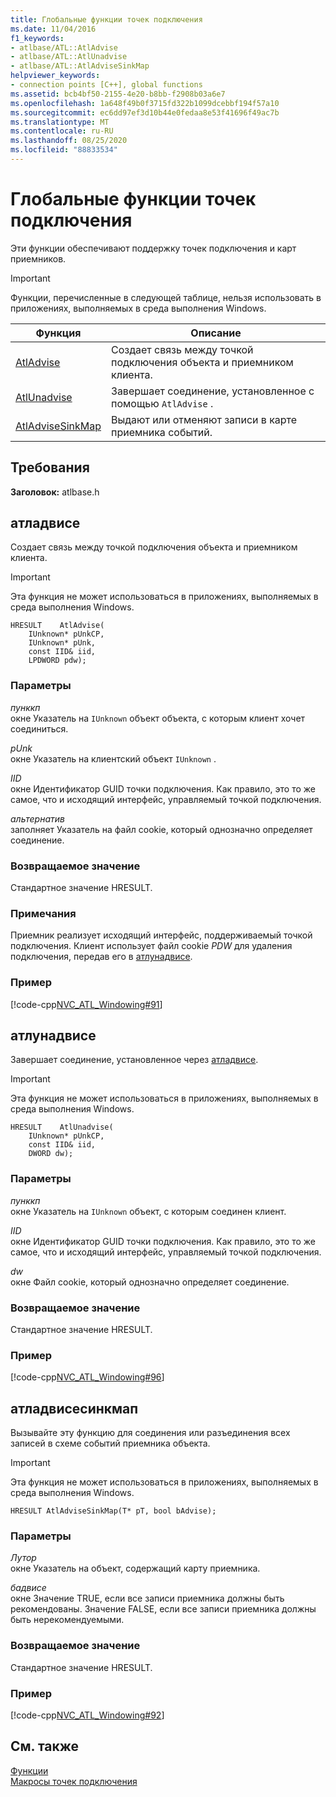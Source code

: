 ```yaml
---
title: Глобальные функции точек подключения
ms.date: 11/04/2016
f1_keywords:
- atlbase/ATL::AtlAdvise
- atlbase/ATL::AtlUnadvise
- atlbase/ATL::AtlAdviseSinkMap
helpviewer_keywords:
- connection points [C++], global functions
ms.assetid: bcb4bf50-2155-4e20-b8bb-f2908b03a6e7
ms.openlocfilehash: 1a648f49b0f3715fd322b1099dcebbf194f57a10
ms.sourcegitcommit: ec6dd97ef3d10b44e0fedaa8e53f41696f49ac7b
ms.translationtype: MT
ms.contentlocale: ru-RU
ms.lasthandoff: 08/25/2020
ms.locfileid: "88833534"
---
```

# <a name="connection-point-global-functions"></a>Глобальные функции точек подключения

Эти функции обеспечивают поддержку точек подключения и карт приемников.

> [!IMPORTANT]
> Функции, перечисленные в следующей таблице, нельзя использовать в приложениях, выполняемых в среда выполнения Windows.

|Функция|Описание|
|-|-|
|[AtlAdvise](#atladvise)|Создает связь между точкой подключения объекта и приемником клиента.|
|[AtlUnadvise](#atlunadvise)|Завершает соединение, установленное с помощью `AtlAdvise` .|
|[AtlAdviseSinkMap](#atladvisesinkmap)|Выдают или отменяют записи в карте приемника событий.|

## <a name="requirements"></a>Требования

**Заголовок:** atlbase.h

## <a name="atladvise"></a><a name="atladvise"></a> атладвисе

Создает связь между точкой подключения объекта и приемником клиента.

> [!IMPORTANT]
> Эта функция не может использоваться в приложениях, выполняемых в среда выполнения Windows.

```
HRESULT    AtlAdvise(
    IUnknown* pUnkCP,
    IUnknown* pUnk,
    const IID& iid,
    LPDWORD pdw);
```

### <a name="parameters"></a>Параметры

*пунккп*<br/>
окне Указатель на `IUnknown` объект объекта, с которым клиент хочет соединиться.

*pUnk*<br/>
окне Указатель на клиентский объект `IUnknown` .

*IID*<br/>
окне Идентификатор GUID точки подключения. Как правило, это то же самое, что и исходящий интерфейс, управляемый точкой подключения.

*альтернатив*<br/>
заполняет Указатель на файл cookie, который однозначно определяет соединение.

### <a name="return-value"></a>Возвращаемое значение

Стандартное значение HRESULT.

### <a name="remarks"></a>Примечания

Приемник реализует исходящий интерфейс, поддерживаемый точкой подключения. Клиент использует файл cookie *PDW* для удаления подключения, передав его в [атлунадвисе](#atlunadvise).

### <a name="example"></a>Пример

[!code-cpp[NVC_ATL_Windowing#91](../../atl/codesnippet/cpp/connection-point-global-functions_1.cpp)]

## <a name="atlunadvise"></a><a name="atlunadvise"></a> атлунадвисе

Завершает соединение, установленное через [атладвисе](#atladvise).

> [!IMPORTANT]
> Эта функция не может использоваться в приложениях, выполняемых в среда выполнения Windows.

```
HRESULT    AtlUnadvise(
    IUnknown* pUnkCP,
    const IID& iid,
    DWORD dw);
```

### <a name="parameters"></a>Параметры

*пунккп*<br/>
окне Указатель на `IUnknown` объект, с которым соединен клиент.

*IID*<br/>
окне Идентификатор GUID точки подключения. Как правило, это то же самое, что и исходящий интерфейс, управляемый точкой подключения.

*dw*<br/>
окне Файл cookie, который однозначно определяет соединение.

### <a name="return-value"></a>Возвращаемое значение

Стандартное значение HRESULT.

### <a name="example"></a>Пример

[!code-cpp[NVC_ATL_Windowing#96](../../atl/codesnippet/cpp/connection-point-global-functions_2.cpp)]

## <a name="atladvisesinkmap"></a><a name="atladvisesinkmap"></a> атладвисесинкмап

Вызывайте эту функцию для соединения или разъединения всех записей в схеме событий приемника объекта.

> [!IMPORTANT]
> Эта функция не может использоваться в приложениях, выполняемых в среда выполнения Windows.

```
HRESULT AtlAdviseSinkMap(T* pT, bool bAdvise);
```

### <a name="parameters"></a>Параметры

*Лутор*<br/>
окне Указатель на объект, содержащий карту приемника.

*бадвисе*<br/>
окне Значение TRUE, если все записи приемника должны быть рекомендованы. Значение FALSE, если все записи приемника должны быть нерекомендуемыми.

### <a name="return-value"></a>Возвращаемое значение

Стандартное значение HRESULT.

### <a name="example"></a>Пример

[!code-cpp[NVC_ATL_Windowing#92](../../atl/codesnippet/cpp/connection-point-global-functions_3.h)]

## <a name="see-also"></a>См. также

[Функции](../../atl/reference/atl-functions.md)<br/>
[Макросы точек подключения](../../atl/reference/connection-point-macros.md)
